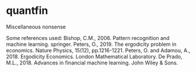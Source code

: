 # quantfin
Miscellaneous nonsense

Some references used:
Bishop, C.M., 2006. Pattern recognition and machine learning. springer.
Peters, O., 2019. The ergodicity problem in economics. Nature Physics, 15(12), pp.1216-1221.
Peters, O. and Adamou, A., 2018. Ergodicity Economics. London Mathematical Laboratory.
De Prado, M.L., 2018. Advances in financial machine learning. John Wiley & Sons.
